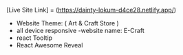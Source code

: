 [Live Site Link] = (https://dainty-lokum-d4ce28.netlify.app/)
- Website Theme: ( Art & Craft Store )
- all device responsive
-website name: E-Craft
- react Tooltip 
- React Awesome Reveal